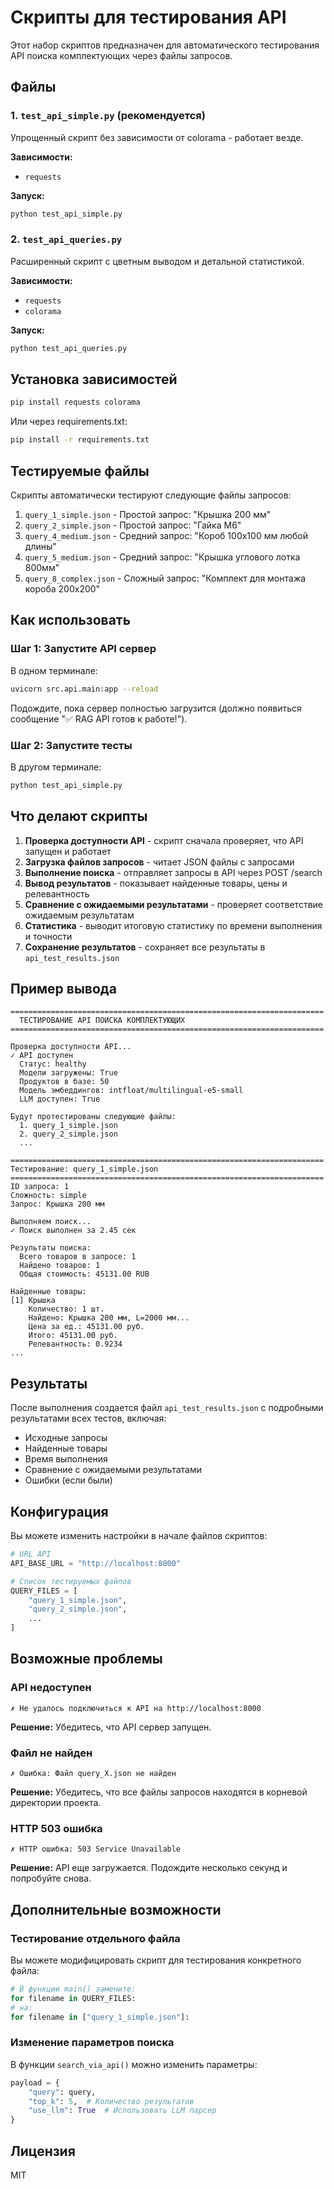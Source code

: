# Скрипты для тестирования API

Этот набор скриптов предназначен для автоматического тестирования API поиска комплектующих через файлы запросов.

## Файлы

### 1. `test_api_simple.py` (рекомендуется)
Упрощенный скрипт без зависимости от colorama - работает везде.

**Зависимости:**
- `requests`

**Запуск:**
```bash
python test_api_simple.py
```

### 2. `test_api_queries.py`
Расширенный скрипт с цветным выводом и детальной статистикой.

**Зависимости:**
- `requests`
- `colorama`

**Запуск:**
```bash
python test_api_queries.py
```

## Установка зависимостей

```bash
pip install requests colorama
```

Или через requirements.txt:
```bash
pip install -r requirements.txt
```

## Тестируемые файлы

Скрипты автоматически тестируют следующие файлы запросов:

1. `query_1_simple.json` - Простой запрос: "Крышка 200 мм"
2. `query_2_simple.json` - Простой запрос: "Гайка М6"
3. `query_4_medium.json` - Средний запрос: "Короб 100x100 мм любой длины"
4. `query_5_medium.json` - Средний запрос: "Крышка углового лотка 800мм"
5. `query_8_complex.json` - Сложный запрос: "Комплект для монтажа короба 200x200"

## Как использовать

### Шаг 1: Запустите API сервер

В одном терминале:
```bash
uvicorn src.api.main:app --reload
```

Подождите, пока сервер полностью загрузится (должно появиться сообщение "✅ RAG API готов к работе!").

### Шаг 2: Запустите тесты

В другом терминале:
```bash
python test_api_simple.py
```

## Что делают скрипты

1. **Проверка доступности API** - скрипт сначала проверяет, что API запущен и работает
2. **Загрузка файлов запросов** - читает JSON файлы с запросами
3. **Выполнение поиска** - отправляет запросы в API через POST /search
4. **Вывод результатов** - показывает найденные товары, цены и релевантность
5. **Сравнение с ожидаемыми результатами** - проверяет соответствие ожидаемым результатам
6. **Статистика** - выводит итоговую статистику по времени выполнения и точности
7. **Сохранение результатов** - сохраняет все результаты в `api_test_results.json`

## Пример вывода

```
======================================================================
  ТЕСТИРОВАНИЕ API ПОИСКА КОМПЛЕКТУЮЩИХ
======================================================================

Проверка доступности API...
✓ API доступен
  Статус: healthy
  Модели загружены: True
  Продуктов в базе: 50
  Модель эмбеддингов: intfloat/multilingual-e5-small
  LLM доступен: True

Будут протестированы следующие файлы:
  1. query_1_simple.json
  2. query_2_simple.json
  ...

======================================================================
Тестирование: query_1_simple.json
======================================================================
ID запроса: 1
Сложность: simple
Запрос: Крышка 200 мм

Выполняем поиск...
✓ Поиск выполнен за 2.45 сек

Результаты поиска:
  Всего товаров в запросе: 1
  Найдено товаров: 1
  Общая стоимость: 45131.00 RUB

Найденные товары:
[1] Крышка
    Количество: 1 шт.
    Найдено: Крышка 200 мм, L=2000 мм...
    Цена за ед.: 45131.00 руб.
    Итого: 45131.00 руб.
    Релевантность: 0.9234
...
```

## Результаты

После выполнения создается файл `api_test_results.json` с подробными результатами всех тестов, включая:

- Исходные запросы
- Найденные товары
- Время выполнения
- Сравнение с ожидаемыми результатами
- Ошибки (если были)

## Конфигурация

Вы можете изменить настройки в начале файлов скриптов:

```python
# URL API
API_BASE_URL = "http://localhost:8000"

# Список тестируемых файлов
QUERY_FILES = [
    "query_1_simple.json",
    "query_2_simple.json",
    ...
]
```

## Возможные проблемы

### API недоступен
```
✗ Не удалось подключиться к API на http://localhost:8000
```
**Решение:** Убедитесь, что API сервер запущен.

### Файл не найден
```
✗ Ошибка: Файл query_X.json не найден
```
**Решение:** Убедитесь, что все файлы запросов находятся в корневой директории проекта.

### HTTP 503 ошибка
```
✗ HTTP ошибка: 503 Service Unavailable
```
**Решение:** API еще загружается. Подождите несколько секунд и попробуйте снова.

## Дополнительные возможности

### Тестирование отдельного файла

Вы можете модифицировать скрипт для тестирования конкретного файла:

```python
# В функции main() замените:
for filename in QUERY_FILES:
# на:
for filename in ["query_1_simple.json"]:
```

### Изменение параметров поиска

В функции `search_via_api()` можно изменить параметры:

```python
payload = {
    "query": query,
    "top_k": 5,  # Количество результатов
    "use_llm": True  # Использовать LLM парсер
}
```

## Лицензия

MIT
